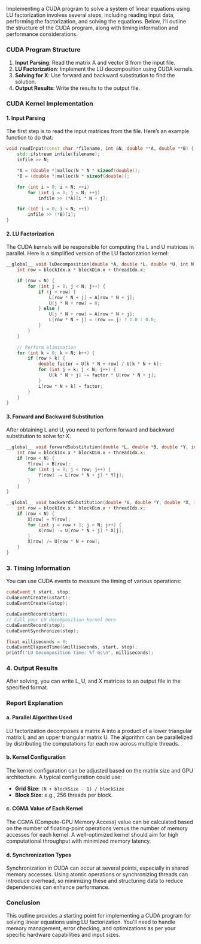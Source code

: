 Implementing a CUDA program to solve a system of linear equations using LU factorization involves several steps, including reading input data, performing the factorization, and solving the equations. Below, I’ll outline the structure of the CUDA program, along with timing information and performance considerations.

### CUDA Program Structure

1. **Input Parsing**: Read the matrix A and vector B from the input file.
2. **LU Factorization**: Implement the LU decomposition using CUDA kernels.
3. **Solving for X**: Use forward and backward substitution to find the solution.
4. **Output Results**: Write the results to the output file.

### CUDA Kernel Implementation

#### 1. Input Parsing

The first step is to read the input matrices from the file. Here’s an example function to do that:

```cpp
void readInput(const char *filename, int &N, double **A, double **B) {
    std::ifstream infile(filename);
    infile >> N;

    *A = (double *)malloc(N * N * sizeof(double));
    *B = (double *)malloc(N * sizeof(double));

    for (int i = 0; i < N; ++i)
        for (int j = 0; j < N; ++j)
            infile >> (*A)[i * N + j];

    for (int i = 0; i < N; ++i)
        infile >> (*B)[i];
}
```

#### 2. LU Factorization

The CUDA kernels will be responsible for computing the L and U matrices in parallel. Here is a simplified version of the LU factorization kernel:

```cpp
__global__ void luDecomposition(double *A, double *L, double *U, int N) {
    int row = blockIdx.x * blockDim.x + threadIdx.x;

    if (row < N) {
        for (int j = 0; j < N; j++) {
            if (j < row) {
                L[row * N + j] = A[row * N + j];
                U[j * N + row] = 0;
            } else {
                U[j * N + row] = A[row * N + j];
                L[row * N + j] = (row == j) ? 1.0 : 0.0;
            }
        }
    }

    // Perform elimination
    for (int k = 0; k < N; k++) {
        if (row > k) {
            double factor = U[k * N + row] / U[k * N + k];
            for (int j = k; j < N; j++) {
                U[k * N + j] -= factor * U[row * N + j];
            }
            L[row * N + k] = factor;
        }
    }
}
```

#### 3. Forward and Backward Substitution

After obtaining L and U, you need to perform forward and backward substitution to solve for X.

```cpp
__global__ void forwardSubstitution(double *L, double *B, double *Y, int N) {
    int row = blockIdx.x * blockDim.x + threadIdx.x;
    if (row < N) {
        Y[row] = B[row];
        for (int j = 0; j < row; j++) {
            Y[row] -= L[row * N + j] * Y[j];
        }
    }
}

__global__ void backwardSubstitution(double *U, double *Y, double *X, int N) {
    int row = blockIdx.x * blockDim.x + threadIdx.x;
    if (row < N) {
        X[row] = Y[row];
        for (int j = row + 1; j < N; j++) {
            X[row] -= U[row * N + j] * X[j];
        }
        X[row] /= U[row * N + row];
    }
}
```

### 3. Timing Information

You can use CUDA events to measure the timing of various operations:

```cpp
cudaEvent_t start, stop;
cudaEventCreate(&start);
cudaEventCreate(&stop);

cudaEventRecord(start);
// Call your LU decomposition kernel here
cudaEventRecord(stop);
cudaEventSynchronize(stop);

float milliseconds = 0;
cudaEventElapsedTime(&milliseconds, start, stop);
printf("LU Decomposition time: %f ms\n", milliseconds);
```

### 4. Output Results

After solving, you can write L, U, and X matrices to an output file in the specified format.

### Report Explanation

#### a. Parallel Algorithm Used

LU factorization decomposes a matrix A into a product of a lower triangular matrix L and an upper triangular matrix U. The algorithm can be parallelized by distributing the computations for each row across multiple threads.

#### b. Kernel Configuration

The kernel configuration can be adjusted based on the matrix size and GPU architecture. A typical configuration could use:
- **Grid Size**: `(N + blockSize - 1) / blockSize` 
- **Block Size**: e.g., 256 threads per block.

#### c. CGMA Value of Each Kernel

The CGMA (Compute-GPU Memory Access) value can be calculated based on the number of floating-point operations versus the number of memory accesses for each kernel. A well-optimized kernel should aim for high computational throughput with minimized memory latency.

#### d. Synchronization Types

Synchronization in CUDA can occur at several points, especially in shared memory accesses. Using atomic operations or synchronizing threads can introduce overhead, so minimizing these and structuring data to reduce dependencies can enhance performance.

### Conclusion

This outline provides a starting point for implementing a CUDA program for solving linear equations using LU factorization. You'll need to handle memory management, error checking, and optimizations as per your specific hardware capabilities and input sizes.